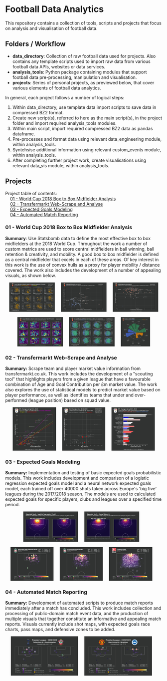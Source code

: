 # Football Data Analytics
This repository contains a collection of tools, scripts and projects that focus on analysis and visualisation of football data.

## Folders / Workflow
- **data_directory**: Collection of raw football data used for projects. Also contains any template scripts used to import raw data from various football data APIs, websites or data services.
- **analysis_tools**: Python package containing modules that support football data pre-processing, manipulation and visualisation.
- **projects**: Series of personal projects, as previewed below, that cover various elements of football data analytics.

In general, each project follows a number of logical steps:
1. Within data_directory, use template data import scripts to save data in compressed BZ2 format.
2. Create new script(s), referred to here as the main script(s), in the project folder and import required analysis_tools modules.
3. Within main script, import required compressed BZ2 data as pandas dataframe.
4. Pre-processes and format data using relevant data_engineering module, within analysis_tools.
5. Syntehsise additional information using relevant custom_events module, within analysis_tools.
6. After completing further project work, create visualisations using relevant data_vis module, within analysis_tools.

## Projects

Project table of contents: <br>
&nbsp; &nbsp; [01 - World Cup 2018 Box to Box Midfielder Analysis](#01---world-cup-2018-box-to-box-midfielder-analysis) <br>
&nbsp; &nbsp; [02 - Transfermarkt Web-Scrape and Analyse](#02---transfermarkt-web-scrape-and-analyse) <br>
&nbsp; &nbsp; [03 - Expected Goals Modeling](#03---expected-goals-modeling) <br>
&nbsp; &nbsp; [04 - Automated Match Reporting](#04---automated-match-reporting)


### 01 - World Cup 2018 Box to Box Midfielder Analysis

**Summary**: Use Statsbomb data to define the most effective box to box midfielders at the 2018 World Cup. Throughout the work a number of custom metrics are used to score central midfielders in ball winning, ball retention & creativity, and mobility. A good box to box midfielder is defined as a central midfielder that excels in each of these areas. Of key interest in this work is the use of convex hulls as a proxy for player mobility / distance covered. The work also includes the development of a number of appealing visuals, as shown below.

<p align="center">
  <img width="29%" src="./projects/01_worldcup_b2b_midfielders/top_12_progressive_passers.png"> &nbsp &nbsp
  <img width="29%" src="./projects/01_worldcup_b2b_midfielders/ball_winning_and_recovery.png"> &nbsp &nbsp
  <img width="29%" src="./projects/01_worldcup_b2b_midfielders/passing_under_pressure.png">
</p>
<p align="center">
  <img width="29%" src="./projects/01_worldcup_b2b_midfielders/top_12_pressers.png"> &nbsp &nbsp
  <img width="29%" src="./projects/01_worldcup_b2b_midfielders/top_12_action_distribution.png"> &nbsp &nbsp
  <img width="18.65%" src="./projects/01_worldcup_b2b_midfielders/player_radar_example.png">
</p>

### 02 - Transfermarkt Web-Scrape and Analyse

**Summary:** Scrape team and player market value information from transfermarkt.co.uk. This work includes the development of a "scouting tool" that highlights players from a given league that have a favourable combination of Age and Goal Contribution per £m market value. The work also explores the use of statistical models to predict market value based on player performance, as well as identifies teams that under and over-performed (league position) based on squad value.

<p align="center">
  <img width="27.5%" src="./projects/02_transfermarkt_scrape_and_analyse/GB2_player_value_regression.png"> &nbsp &nbsp
  <img width="27.5%" src="./projects/02_transfermarkt_scrape_and_analyse/GB2_player_scouting.png"> &nbsp &nbsp
  <img width="27.5%" src="./projects/02_transfermarkt_scrape_and_analyse/GB2_value_league_table.png">
</p>

### 03 - Expected Goals Modeling

**Summary:** Implementation and testing of basic expected goals probabilistic models. This work includes development and comparison of a logistic regression expected goals model and a neural network expected goals model, each trained off over 40000 shots taken across Europe's 'big five' leagues during the 2017/2018 season. The models are used to calculated expected goals for specific players, clubs and leagues over a specified time period.

<p align="center">
  <img width="35%" src="./projects/03_xg_model/xg_log_regression_model.png"> &nbsp &nbsp
  <img width="35%" src="./projects/03_xg_model/xg_neural_network.png"> &nbsp &nbsp
</p>
<p align="center">
  <img width="27.5%" src="./projects/03_xg_model/example_plot_1.png"> &nbsp &nbsp
  <img width="27.5%" src="./projects/03_xg_model/example_plot_2.png"> &nbsp &nbsp
  <img width="27.5%" src="./projects/03_xg_model/example_plot_3.png"> &nbsp &nbsp
</p>


### 04 - Automated Match Reporting

**Summary:** Development of automated scripts to produce match reports immediately after a match has concluded. This work includes collection and processing of public-domain match event data, and the production of multiple visuals that together constitute an informative and appealing match reports. Visuals currently include shot maps, with expected goals race charts, pass maps, and defensive zones to be added.

<p align="center">
  <img width="43%" src="./projects/04_match_reports/shot_reports/EPL-2022-08-06-Tottenham-Southampton.png"> &nbsp &nbsp
  <img width="43%" src="./projects/04_match_reports/shot_reports/EPL-2022-08-07-Manchester%20United-Brighton.png"> &nbsp &nbsp
</p>
